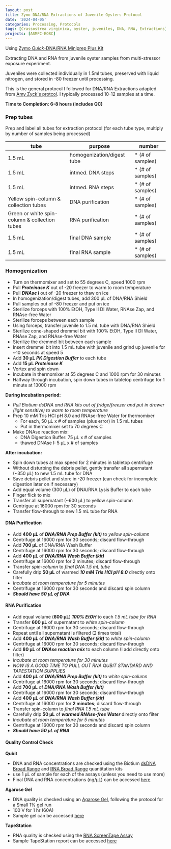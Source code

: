 ```yaml
---
layout: post
title: Zymo DNA/RNA Extractions of Juvenile Oysters Protocol
date: '2024-04-05'
categories: Processing, Protocols
tags: [Crassostrea virginica, oyster, juveniles, DNA, RNA, Extractions]
projects: [ASMFC-EOBC]
---
```


Using [Zymo *Quick*-DNA/RNA Miniprep Plus Kit](https://www.zymoresearch.com/products/quick-dna-rna-miniprep-plus-kit)

Extracting DNA and RNA from juvenile oyster samples from multi-stressor exposure experiment.

Juveniles were collected individually in 1.5ml tubes, preserved with liquid nitrogen, and stored in -80 freezer until processing. 

This is the general protocol I followed for DNA/RNA Extractions adapted from [Amy Zyck's protcol](https://github.com/amyzyck/AmyZyck_Notebook/blob/master/_posts/2024-02-01-RISG-Zymo-DNA%3ARNA-Extractions-of-Larval-Oyster-Samples.md). I typically processed 10-12 samples at a time. 

**Time to Completion: 6-8 hours (includes QC)**

### Prep tubes
Prep and label all tubes for extraction protocol (for each tube type, multiply by number of samples being processed)

|tube                                         |purpose                      |number           |
|---------------------------------------------|-----------------------------|-----------------|
|1.5 mL                                       |homogenization/digest tube   | * (# of samples)|
|1.5 mL                                       |intmed. DNA steps            | * (# of samples)|
|1.5 mL                                       |intmed. RNA steps            | * (# of samples)|
|Yellow spin-column & collection tubes        |DNA purification             | * (# of samples)|
|Green or white spin-column & collection tubes|RNA purification             | * (# of samples)|
|1.5 mL                                       | final DNA sample            | * (# of samples)|
|1.5 mL                                       |final RNA sample             | * (# of samples)|


### Homogenization 
- Turn on thermomixer and set to 55 degrees C, speed 1000 rpm
- Pull ***Proteinase K*** out of -20 freezer to warm to room temperature 
- Pull ***DNAse I*** out of -20 freezer to thaw on ice
- In homogenization/digest tubes, add 300 μL of DNA/RNA Shield
- Pull samples out of -80 freezer and put on ice
- Sterilize forceps with 100% EtOH, Type II DI Water, RNAse Zap, and RNAse-free Water
- Sterilize forceps between each sample
- Using forceps, transfer juvenile to 1.5 mL tube with DNA/RNA Shield
- Sterilize cone-shaped dremmel bit with 100% EtOH, Type II DI Water, RNAse Zap, and RNAse-free Water
- Sterilize the dremmel bit between each sample
- Insert dremmel bit into 1.5 mL tube with juvenile and grind up juvenile for ~10 seconds at speed 5
- Add **30 μL** ***PK Digestion Buffer*** to each tube
- Add **15 μL** ***Proteinase K***
- Vortex and spin down
- Incubate in thermomixer at 55 degrees C and 1000 rpm for 30 minutes
- Halfway through incubation, spin down tubes in tabletop centrifuge for 1 minute at 13000 rpm

**During incubation period:**
- *Pull Biotium dsDNA and RNA kits out of fridge/freezer and put in drawer (light sensitive) to warm to room temperature*
- Prep 10 mM Tris HCl pH 8.0 and RNAse-free Water for thermomixer
    - For each, 50 μL x # of samples (plus error) in 1.5 mL tubes
    - Put in thermomixer set to 70 degrees C
- Make DNAse reaction mix:
    - DNA Digestion Buffer: 75 μL x # of samples
    - thawed DNAse I: 5 μL x # of samples


**After incubation:**
- Spin down tubes at max speed for 2 minutes in tabletop centrifuge
- Without disturbing the debris pellet, gently transfer all supernatant (~350 μL) to new 1.5 mL tube for DNA
- Save debris pellet and store in -20 freezer (can check for incomplete digestion later on if necessary)
- Add equal volume (300 μL) of DNA/RNA Lysis Buffer to each tube
- Finger flick to mix
- Transfer all supernatant (~600 μL) to yellow spin-column
- Centrigue at 16000 rpm for 30 seconds
- Transfer flow-through to new 1.5 mL tube for RNA

#### DNA Purification 
- Add **400 μL** of ***DNA/RNA Prep Buffer (kit)*** to *yellow spin-column*
- Centrifuge at 16000 rpm for 30 seconds; discard flow-through
- Add **700 μL** of DNA/RNA Wash Buffer
- Centrifuge at 16000 rpm for 30 seconds; discard flow-through
- Add **400 μL** of ***DNA/RNA Wash Buffer (kit)***
- Centrifuge at 16000 rpm for 2 minutes; discard flow-through
- Transfer *spin-column* to *final DNA 1.5 mL tube*
- Carefully drip **50 μL** of warmed ***10 mM Tris HCl pH 8.0*** directly onto filter
- *Incubate at room temperature for 5 minutes*
- Centrifuge at 16000 rpm for 30 seconds and discard spin column
- ***Should have 50 μL of DNA***


#### RNA Purification
- Add equal volume (**600 μL**) ***100% EtOH*** to each *1.5 mL tube for RNA* 
- Transfer **600 μL** of supernatant to *white spin-column* 
- Centrifuge at 16000 rpm for 30 seconds; discard flow-through
- Repeat until all supernatant is filtered (2 times total)
- Add **400 μL** of ***DNA/RNA Wash Buffer (kit)*** to *white spin-column*
- Centrifuge at 16000 rpm for 30 seconds; discard flow-through
- Add **80 μL** of ***DNAse reaction mix*** to each column (I add directly onto filter)
- *Incubate at room temperature for 30 minutes* 
- *NOW IS A GOOD TIME TO PULL OUT RNA QUBIT STANDARD AND TAPESTATION SUPPLIES*
- Add **400 μL** of ***DNA/RNA Prep Buffer (kit)*** to *white spin-column* 
- Centrifuge at 16000 rpm for 30 seconds; discard flow-through
- Add **700 μL** of ***DNA/RNA Wash Buffer (kit)*** 
- Centrifuge at 16000 rpm for 30 seconds; discard flow-through
- Add **400 μL** of ***DNA/RNA Wash Buffer (kit)*** 
- Centrifuge at 16000 rpm for **2 minutes**; discard flow-through
- Transfer spin-column to *final RNA 1.5 mL tube*
- Carefully drip **50 μL** of ***warmed RNAse-free Water*** directly onto filter 
- *Incubate at room temperature for 5 minutes*
- Centrifuge at 16000 rpm for 30 seconds and discard spin column
- ***Should have 50 μL of RNA***

#### Quality Control Check 

**Qubit**
- DNA and RNA concentrations are checked using the Biotium [dsDNA Broad Range](https://biotium.com/wp-content/uploads/2017/12/PI-31069.pdf) and [RNA Broad Range](https://biotium.com/wp-content/uploads/2018/06/PI-31073.pdf) quantitation kits 
- use 1 μL of sample for each of the assays (unless you need to use more)
- Final DNA and RNA concentrations (ng/μL) can be accessed [here]()

**Agarose Gel**
- DNA quality is checked using an [Agarose Gel](https://meschedl.github.io/MES_Puritz_Lab_Notebook/2019-03-01/PPP-Lab-Gel-Protocol), following the protocol for a Small 1% gel run
- 100 V for 1 hr (60A)
- Sample gel can be accessed [here]()

**TapeStation**
- RNA quality is checked using the [RNA ScreenTape Assay](https://www.agilent.com/cs/library/usermanuals/public/RNA_QuickGuide.pdf)
- Sample TapeStation report can be accessed [here]()
